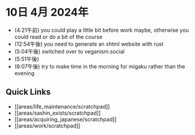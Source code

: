 # 10日 4月 2024年
- (4:21午前) you could play a little bit before work maybe, otherwise you could read or do a bit of the course
- (12:54午後) you need to generate an xhtml website with rust
- (5:04午後) switched over to veganism.social
- (5:51午後)
- (6:07午後) try to make time in the morning for migaku rather than the evening






## Quick Links
- [[areas/life_maintenance/scratchpad]]
- [[areas/sashin_exists/scratchpad]]
- [[areas/acquiring_japanese/scratchpad]]
- [[areas/work/scratchpad]]
